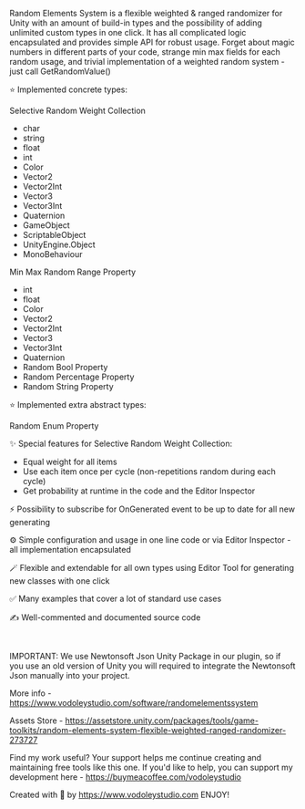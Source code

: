 Random Elements System is a flexible weighted & ranged randomizer for Unity with an amount of build-in types and the possibility of adding unlimited custom types in one click.
It has all complicated logic encapsulated and provides simple API for robust usage.
Forget about magic numbers in different parts of your code, strange min max fields for each random usage, and trivial implementation of a weighted random system - just call GetRandomValue()



⭐ Implemented concrete types:

Selective Random Weight Collection

 * char
 * string
 * float
 * int
 * Color
 * Vector2
 * Vector2Int
 * Vector3
 * Vector3Int
 * Quaternion
 * GameObject
 * ScriptableObject
 * UnityEngine.Object
 * MonoBehaviour

Min Max Random Range Property

 * int
 * float
 * Color
 * Vector2
 * Vector2Int
 * Vector3
 * Vector3Int
 * Quaternion
 * Random Bool Property
 * Random Percentage Property
 * Random String Property
​

⭐ Implemented extra abstract types:

Random Enum Property

 

✨ Special features for Selective Random Weight Collection:

- Equal weight for all items
- Use each item once per cycle (non-repetitions random during each cycle)
- Get probability at runtime in the code and the Editor Inspector



⚡ Possibility to subscribe for OnGenerated event to be up to date for all new generating

⚙️ Simple configuration and usage in one line code or via Editor Inspector - all implementation encapsulated

🪄 Flexible and extendable for all own types using Editor Tool for generating new classes with one click

✅ Many examples that cover a lot of standard use cases

✍️ Well-commented and documented source code


​

IMPORTANT: We use Newtonsoft Json Unity Package in our plugin, so if you use an old version of Unity you will required to integrate the Newtonsoft Json manually into your project.

More info - https://www.vodoleystudio.com/software/randomelementssystem

Assets Store - https://assetstore.unity.com/packages/tools/game-toolkits/random-elements-system-flexible-weighted-ranged-randomizer-273727


Find my work useful?
Your support helps me continue creating and maintaining free tools like this one.
If you'd like to help, you can support my development here - https://buymeacoffee.com/vodoleystudio

Created with 🧡 by https://www.vodoleystudio.com
ENJOY!
